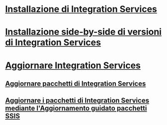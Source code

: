 # [Installazione di Integration Services](install-integration-services.md)
# [Installazione side-by-side di versioni di Integration Services](installing-integration-services-versions-side-by-side.md)

# [Aggiornare Integration Services](upgrade-integration-services.md)
## [Aggiornare pacchetti di Integration Services](upgrade-integration-services-packages.md)
## [Aggiornare i pacchetti di Integration Services mediante l'Aggiornamento guidato pacchetti SSIS](upgrade-integration-services-packages-using-the-ssis-package-upgrade-wizard.md)
